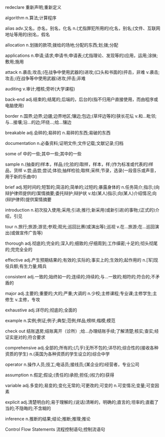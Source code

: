 redeclare
重新声明;重新定义

algorithm
n.算法;计算程序

alias
adv.又名，亦名，别名，化名
n.(尤指罪犯所用的)化名，别名;(文件、互联网地址等用的)别名，假名

allocation
n.划拨的款项;拨给的场地;分配的东西;划;拨;分配

applications
n.申请;请求;申请书;申请表;(尤指理论、发现等的)应用，运用;涂抹;敷用;施用

attack
n.袭击;攻击;(在战争中使用武器的)进攻;(口头和书面的)抨击，非难
v.袭击;攻击;(在战争等中使用武器)进攻;抨击;非难

auditing
v.审计;稽核;旁听(大学课程)

back-end
adj.结束的;结尾的;后端的，后台的(指不归用户直接使用，而由程序或电脑使用)

border
n.国界;边界;边疆;边界地区;镶边;包边;(草坪边等的)狭长花坛
v.和…毗邻;与…接壤;沿…的边;环绕…;给…镶边

breakable
adj.会碎的;易碎的
n.易碎的东西;易破的东西

documentation
n.必备资料;证明文件;文件记载;文献记录;归档

some of
中的一些;其中一些;其中的一些

sample
n.(抽查的)样本，样品;(化验的)取样，样本，样;(作为标准或代表的)样品，货样
v.尝;品尝;尝试;体验;抽样检验;取样;采样;节录，选录(一段音乐或声音，用于新的乐曲中)

brief
adj.短时间的;短暂的;简洁的;简单的;过短的;暴露身体的
n.任务简介;指示;(向辩护律师提供的)案情摘要;委托辩护;辩护状
v.给(某人)指示;向(某人)介绍情况;向(辩护律师)提供案情摘要

introduction
n.初次投入使用;采用;引进;推行;新采用(或新引进)的事物;(正式的)介绍，引见

tour
n.旅行;旅游;游览;参观;观光;巡回比赛(或演出等);巡视
v.在…旅游;在…巡回演出(或做宣传广告等)

thorough
adj.彻底的;完全的;深入的;细致的;仔细周到;工作缜密;十足的;彻头彻尾的;完完全全的

effective
adj.产生预期结果的;有效的;实际的;事实上的;生效的;起作用的
n.[军]现役兵额;有生力量;精兵

consistent
adj.一致的;始终如一的;连续的;持续的;与…一致的;相符的;符合的;不矛盾的

major
adj.主要的;重要的;大的;严重;大调的
n.少校;主修课程;专业课;主修学生;主修生
v.主修，专攻

exhaustive
adj.详尽的;彻底的;全面的

example
n.实例;例证;例子;典型;范例;样品;榜样;楷模;模范

check out
结账退房;结账离开（诊所）;给…办理结账手续;了解清楚;核实;查实;经证实是对的;符合要求

comprehensive
adj.全部的;所有的;(几乎)无所不包的;详尽的;综合性的(接收各种资质的学生)
n.(英国为各种资质的学生设立的)综合中学

operator
n.操作人员;技工;电话员;接线员;(某企业的)经营者，专业公司

assumption
n.假定;假设;(责任的)承担;担任;(权力的)获得

variable
adj.多变的;易变的;变化无常的;可更改的;可变的
n.可变情况;变量;可变因素

explicit
adj.清楚明白的;易于理解的;(说话)清晰的，明确的;直言的;坦率的;直截了当的;不隐晦的;不含糊的

inference
n.推断的结果;结论;推断;推理;推论

Control Flow Statements
流程控制语句;控制流语句